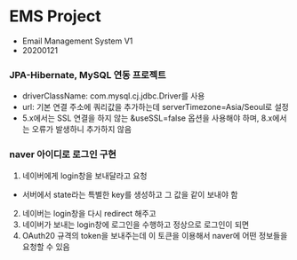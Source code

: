 # EMS Project
* Email Management System V1
* 20200121


### JPA-Hibernate, MySQL 연동 프로젝트


<bean  class="org.apache.commons.dbcp2.BasicDataSource" >
		<property name="driverClassName"/ value="com.mysql.cj.jdbc.Driver">
		<property name="url" value="jdbc:mysql:thin://127.0.0.1:3306/emsDB?serverTimezone=Asia/Seoul&useSSL=false"/>
		<property name="username" value="ems"/>
		<property name="password" value="ems"/>
</bean>






* driverClassName: com.mysql.cj.jdbc.Driver를 사용
* url: 기본 연결 주소에 쿼리값을 추가하는데 serverTimezone=Asia/Seoul로 설정
* 5.x에서는 SSL 연결을 하지 않는 &useSSL=false 옵션을 사용해야 하며, 8.x에서는 오류가 발생하니 추가하지 않음



### naver 아이디로 로그인 구현
1. 네이버에게 login창을 보내달라고 요청
- 서버에서 state라는 특별한 key를 생성하고 그 값을 같이 보내야 함


2. 네이버는 login창을 다시 redirect 해주고
3. 네이버가 보내는 login창에 로그인을 수행하고 정상으로 로그인이 되면
4. OAuth20 규격의 token을 보내주는데 이 토큰을 이용해서 naver에 어떤 정보들을 요청할 수 있음